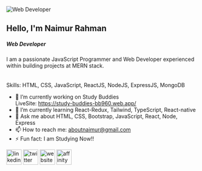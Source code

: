 
![Web Developer](https://i.ibb.co/VwPNpr2/develop-full-mern-stack-web-application-and-website.jpg)
## Hello, I'm Naimur Rahman
##### Web Developer
I am a passionate JavaScript Programmer and Web Developer experienced within building projects at MERN stack.
<br/><br/><br/>
Skills:  HTML, CSS, JavaScript, ReactJS, NodeJS, ExpressJS, MongoDB

- 🔭 I’m currently working on Study Buddies <br/> LiveSite: https://study-buddies-bb960.web.app/ 
- 🌱 I’m currently learning React-Redux, Tailwind, TypeScript, React-native 
- 💬 Ask me about HTML, CSS, Bootstrap, JavaScript, React, Node, Express 
- 📫 How to reach me: aboutnaimur@gmail.com 
- ⚡ Fun fact: I am Studying Now!! 



 [<img src='https://cdn.jsdelivr.net/npm/simple-icons@3.0.1/icons/linkedin.svg' alt='linkedin' height='40'>](https://www.linkedin.com/in/https://www.linkedin.com/in/naimurnemu//) 
 [<img src='https://cdn.jsdelivr.net/npm/simple-icons@3.0.1/icons/twitter.svg' alt='twitter' height='40'>](https://twitter.com/https://twitter.com/naimurnemu)  [<img src='https://cdn.jsdelivr.net/npm/simple-icons@3.0.1/icons/icloud.svg' alt='website' height='40'>](https://aboutnaimur.netlify.app/)  [<img src='https://cdn.jsdelivr.net/npm/simple-icons@3.0.1/icons/affinitypublisher.svg' alt='affinitypublisher' height='40'>](https://drive.google.com/file/d/1dBple9fxHmNQp6nzJezUEdOFaVevNnfH/view)   
























<!-- # Hello, Here Naimur Rahman!
#### I'm a passionate JavaScript Programmer and Web Developer experienced within building projects at MERN stack.

- 🌱 I’m currently learning on Programming Hero.
- 🤔 I’m looking for a Junior Full-Stack developer Position. 


**naimurnemu/naimurnemu** is a ✨ _special_ ✨ repository because its `README.md` (this file) appears on your GitHub profile.

Here are some ideas to get you started:

- 🔭 I’m currently working on ...

- 👯 I’m looking to collaborate on ...
- 💬 Ask me about ...
- 📫 How to reach me: ...
- 😄 Pronouns: ...
- ⚡ Fun fact: ...
-->
